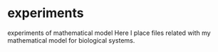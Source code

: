 # experiments
experiments of mathematical model
Here I place files related with my mathematical model for biological systems.
